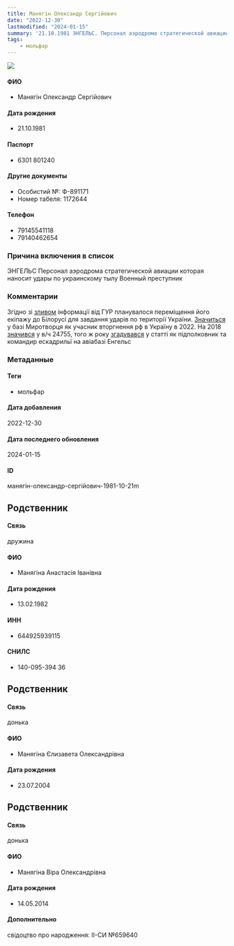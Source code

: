 ```yaml
---
title: Манягін Олександр Сергійович
date: "2022-12-30"
lastmodified: "2024-01-15"
summary: '21.10.1981 ЭНГЕЛЬС. Персонал аэродрома стратегической авиации которая наносит удары по украинскому тылу. Военный преступник.'
tags: 
    - мольфар
---
```

<!--# pp1-->
<!--## Фигурант-->
<!--### Личные данные-->
<!--#### Фото-->
![](https://molfar.com/images/optimized/person-placeholder.jpg)
#### ФИО
- Манягін Олександр Сергійович
#### Дата рождения
- 21.10.1981
#### Паспорт
- 6301 801240
#### Другие документы
- Особистий №: Ф-891171
- Номер табеля: 1172644
#### Телефон
- 79145541118
- 79140462654
### Причина включения в список
ЭНГЕЛЬС
Персонал аэродрома стратегической авиации которая наносит удары по украинскому тылу
Военный преступник
### Комментарии
Згідно зі [зливом](https://ukraine.segodnya.ua/ukraine/vraga-nuzhno-znat-v-lico-ukrainskaya-razvedka-nazvala-imena-okkupantov-letchikov-spisok-1607734.html) інформації від ГУР планувалося переміщення його екіпажу до Білорусі для завдання ударів по території України. [Значиться](https://myrotvorets.center/criminal/manyagin-aleksandr-sergeevich/) у базі Миротворця як учасник вторгнення рф в Україну в 2022. На 2018 [значився](https://drive.google.com/uc?id=1dF7Uzj0gnZml6ZLzcSP5jiDuqvnmxAiI) у в/ч 24755, того ж року [згадувався](https://www.gazeta.ru/army/2018/05/14/11749963.shtml) у статті як підполковник та командир ескадрильї на авіабазі Енгельс
### Метаданные
#### Теги
- мольфар
#### Дата добавления
2022-12-30
#### Дата последнего обновления
2024-01-15
#### ID
манягін-олександр-сергійович-1981-10-21m
## Родственник
<!--### Личные данные-->
#### Связь
дружина
#### ФИО
- Манягіна Анастасія Іванівна
#### Дата рождения
- 13.02.1982
#### ИНН
- 644925939115
#### СНИЛС
- 140-095-394 36
## Родственник
<!--### Личные данные-->
#### Связь
донька
#### ФИО
- Манягіна Єлизавета Олександрівна
#### Дата рождения
- 23.07.2004
## Родственник
<!--### Личные данные-->
#### Связь
донька
#### ФИО
- Манягіна Віра Олександрівна
#### Дата рождения
- 14.05.2014
#### Дополнительно
свідоцтво про народження: II-СИ №659640
<!--## END;-->
